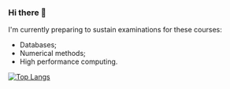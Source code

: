 ### Hi there 👋

<!--
**Da3dalu2/Da3dalu2** is a ✨ _special_ ✨ repository because its `README.md` (this file) appears on your GitHub profile.

Here are some ideas to get you started:

- 🔭 I’m currently working on ...
- 🌱 I’m currently learning ...
- 👯 I’m looking to collaborate on ...
- 🤔 I’m looking for help with ...
- 💬 Ask me about ...
- 📫 How to reach me: ...
- 😄 Pronouns: ...
- ⚡ Fun fact: ...
-->

I'm currently preparing to sustain examinations for these courses:

- Databases;
- Numerical methods;
- High performance computing.

[![Top Langs](https://github-readme-stats.vercel.app/api/top-langs/?username=Da3dalu2&layout=compact)](https://github.com/Da3dalu2)
